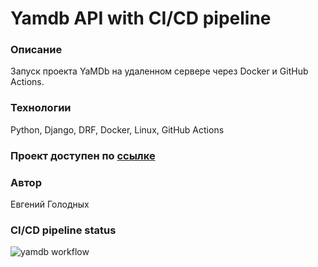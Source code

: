 # Yamdb API with CI/CD pipeline
### Описание
Запуск проекта YaMDb на удаленном сервере через Docker и GitHub Actions.
### Технологии
Python, Django, DRF, Docker, Linux, GitHub Actions

### Проект доступен по [ссылке](158.160.102.3)

### Автор
Евгений Голодных

### CI/CD pipeline status
![yamdb workflow](https://github.com/Evgeniy-Golodnykh/yamdb_final/actions/workflows/yamdb_workflow.yml/badge.svg)
